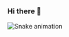 ### Hi there 👋

![Snake animation](https://github.com/juniorsweetn/juniorsweetn/blob/output/github-contribution-grid-snake.svg)

